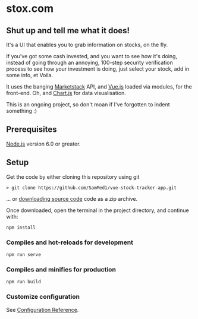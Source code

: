 stox.com
=== 

## Shut up and tell me what it does!
It's a UI that enables you to grab information on stocks, on the fly.

If you've got some cash invested, and you want to see how it's doing, instead of going through an annoying, 100-step security verification process to see how your investment is doing, just select your stock, add in some info, et Voila.

It uses the banging [Marketstack](https://marketstack.com/) API, and [Vue.js](https://vuejs.org/) loaded via modules, for the front-end. Oh, and [Chart.js](https://www.chartjs.org/) for data visualisation.

This is an ongoing project, so don't moan if I've forgotten to indent something :)

## Prerequisites
[Node.js](https://nodejs.org) version 6.0 or greater.

## Setup

Get the code by either cloning this repository using git

    > git clone https://github.com/SamMed1/vue-stock-tracker-app.git

... or [downloading source code](https://github.com/SamMed1/vue-stock-tracker-app/archive/master.zip) code as a zip archive.

Once downloaded, open the terminal in the project directory, and continue with:

```
npm install
```

### Compiles and hot-reloads for development
```
npm run serve
```

### Compiles and minifies for production
```
npm run build
```

### Customize configuration
See [Configuration Reference](https://cli.vuejs.org/config/).
